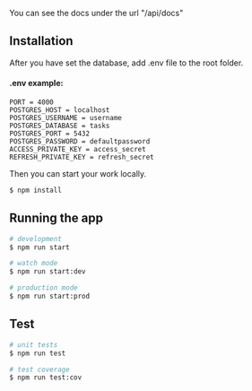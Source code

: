You can see the docs under the url "/api/docs"

## Installation
After you have set the database, add .env file to the root folder.
#### .env example:
```
PORT = 4000
POSTGRES_HOST = localhost
POSTGRES_USERNAME = username
POSTGRES_DATABASE = tasks
POSTGRES_PORT = 5432
POSTGRES_PASSWORD = defaultpassword
ACCESS_PRIVATE_KEY = access_secret
REFRESH_PRIVATE_KEY = refresh_secret
```
Then you can start your work locally.
```bash
$ npm install
```

## Running the app

```bash
# development
$ npm run start

# watch mode
$ npm run start:dev

# production mode
$ npm run start:prod
```

## Test

```bash
# unit tests
$ npm run test

# test coverage
$ npm run test:cov
```
